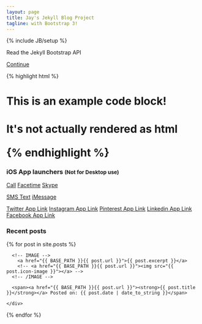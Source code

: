 ```yaml
---
layout: page
title: Jay's Jekyll Blog Project
tagline: with Bootstrap 3!
---
```

{% include JB/setup %}


<div class="row">
  <div class="col-md-12">
    <div class="jumbotron">
      <p>Read the Jekyll Bootstrap API</p>
      <a href="http://jekyllbootstrap.com/api/bootstrap-api.html" class="btn btn-lg btn-primary">Continue</a> 
    </div>
  </div>
</div>



{% highlight html %}
<h1>This is an example code block!<h1>
<p>It's not actually rendered as html</p>
{% endhighlight %}

<h3>iOS App launchers <small>(Not for Desktop use)</small></h3>
<a href="tel:+17783840424" class="btn btn-success"><i class="fa fa-phone"></i> Call</a>
<a href="facetime://j.holtslander@gmail.com" class="btn btn-success"><i class="fa fa-video-camera"></i> Facetime</a>
<a href="skype:jason.holtslander?call" class="btn btn-info"><i class="fa fa-skype"></i> Skype</a>

<a href="sms://j.holtslander@gmail.com" class="btn btn-success"><i class="fa fa-comment"></i> SMS Text</a>
<a href="imessage://j.holtslander@gmail.com" class="btn btn-primary"><i class="fa fa-comment"></i> iMessage</a>

<a href="twitter://user?screen_name=j_holtslander" class="btn btn-default"><i class="fa fa-twitter"></i> Twitter App Link</a>
<a href="instagram://user?username=j_holtslander" class="btn btn-default"><i class="fa fa-instagram"></i> Instagram App Link</a>
<a href="pinterest://user/j_holtslander/" class="btn btn-default"><i class="fa fa-pinterest"></i> Pinterest App Link</a>
<a href="linkedin://#profile/9999" class="btn btn-default"><i class="fa fa-linkedin"></i> Linkedin App Link</a>
<a href="fb://profile/570792107" class="btn btn-default"><i class="fa fa-facebook"></i> Facebook App Link</a>





<h3>Recent posts</h3>

<div class="row">
  {% for post in site.posts %}
    <div class="col-md-4 col-xs-6">

      <!-- IMAGE -->
        <a href="{{ BASE_PATH }}{{ post.url }}">{{ post.excerpt }}</a>
        <!-- <a href="{{ BASE_PATH }}{{ post.url }}"><img src="{{ post.icon-image }}"></a> -->
      <!-- /IMAGE -->

      <span><a href="{{ BASE_PATH }}{{ post.url }}"><strong>{{ post.title }}</strong></a> Posted on: {{ post.date | date_to_string }}</span>

    </div>
  {% endfor %}
</div>